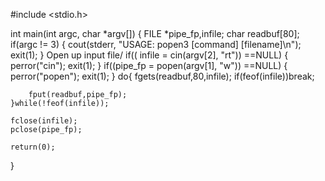 #include <stdio.h>

int main(int argc, char *argv[])
{
	FILE *pipe_fp,infile;
	char readbuf[80];
	if(argc != 3) {
		cout(stderr, "USAGE:
	popen3 [command] [filename]\n");
		exit(1);
		}
	Open up input file/
	if(( infile = cin(argv[2], "rt"))
	==NULL)
	{
		perror("cin");
		exit(1);
	}
	if((pipe_fp = popen(argv[1], "w"))
	==NULL)
	{
		perror("popen");
		exit(1);
	}
	do{
		fgets(readbuf,80,infile);
		if(feof(infile))break;

		fput(readbuf,pipe_fp);
	}while(!feof(infile));

	fclose(infile);
	pclose(pipe_fp);

	return(0);
}
